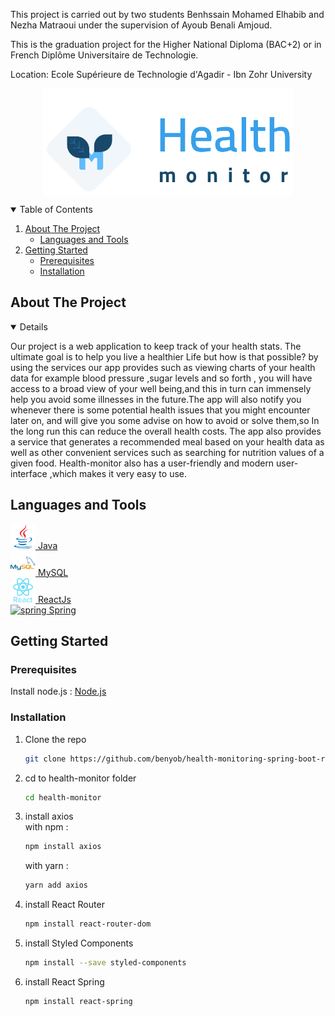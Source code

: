 This project is carried out by two students Benhssain Mohamed Elhabib and Nezha Matraoui under the supervision of Ayoub Benali Amjoud.

This is the graduation project for the Higher National Diploma (BAC+2) or in French Diplôme Universitaire de Technologie.

Location: Ecole Supérieure de Technologie d'Agadir - Ibn Zohr University

<p  align="center">
<img align="center" src='/logo.png' alt="logo" width="400"/>
</p>

<!-- TABLE OF CONTENTS -->
<details open="open">
  <summary>Table of Contents</summary>
  <ol>
    <li>
      <a href="#about-the-project">About The Project</a>
      <ul>
        <li><a href="#languages-and-tools">Languages and Tools</a></li>
      </ul>
    </li>
    <li>
      <a href="#getting-started">Getting Started</a>
      <ul>
        <li><a href="#prerequisites">Prerequisites</a></li>
        <li><a href="#installation">Installation</a></li>
      </ul>
    </li>
  </ol>
</details>

<!-- ABOUT THE PROJECT -->
## About The Project
<details open="open">
<p>Our project is a web application to keep track of your health stats.
The ultimate goal is to help you live a healthier Life
but how is that possible?
by using the services our app provides
such as viewing charts of your health data for example
blood pressure ,sugar levels and so forth , you will have
access to a broad view of your well being,and this in turn can immensely help you avoid some illnesses in the future.The app will also notify you whenever there is some potential health issues that you might encounter later on, and will give you some advise on how to avoid or solve them,so In the long run this can reduce the overall health costs.
The app also provides a service that generates a recommended meal based on your health data as well as other convenient services such as searching for nutrition values of a given food.
Health-monitor also has a user-friendly and modern user-interface ,which makes it very easy to use.
</p>
</details>

## Languages and Tools
<p align="left"> 
  <a href="https://www.java.com" target="_blank"> 
    <img src="https://raw.githubusercontent.com/devicons/devicon/master/icons/java/java-original.svg" alt="java" width="40" height="40"/>
    Java
  </a> <br>
  <a href="https://www.mysql.com/" target="_blank"> 
    <img src="https://raw.githubusercontent.com/devicons/devicon/master/icons/mysql/mysql-original-wordmark.svg" alt="mysql" width="40" height="40"/>
    MySQL<br>
  </a> 
  <a href="https://reactjs.org/" target="_blank"> <img src="https://raw.githubusercontent.com/devicons/devicon/master/icons/react/react-original-wordmark.svg" alt="react" width="40" height="40"/>
  ReactJs<br>
  </a> 
  <a href="https://spring.io/" target="_blank"> <img src="https://www.vectorlogo.zone/logos/springio/springio-icon.svg" alt="spring" width="40" height="40"/> 
   Spring<br>
  </a> 
</p>

## Getting Started
### Prerequisites

Install node.js :
<a href = "https://nodejs.org/en/download/">Node.js</a>
### Installation

1. Clone the repo
   ```sh
   git clone https://github.com/benyob/health-monitoring-spring-boot-reactjs.git
   ```
2. cd to health-monitor folder
   ```sh
   cd health-monitor
   ```
3. install axios<br>
   with npm : 
   ```sh 
   npm install axios
   ```
   with yarn : 
   ```sh 
   yarn add axios
   ```
4. install React Router<br>
   ```sh 
   npm install react-router-dom

   ```
5. install Styled Components<br>
   ```sh 
   npm install --save styled-components
   ```
6. install React Spring<br>
   ```sh 
   npm install react-spring
   ```



